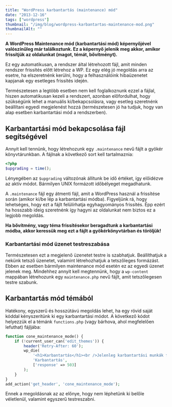 ```yaml
---
title: "WordPress karbantartás (maintenance) mód"
date: "2013-12-16"
tags: ["wordpress"]
thumbnail: "/img/blog/wordpress-karbantartas-maintenance-mod.png"
thumbnailAlt: ""
---
```


**A WordPress Maintenance mód (karbantartási mód) képernyőjével valószínűleg már találkoztunk. Ez a képernyő jelenik meg akkor, amikor frissítjük az oldalunkat (magot, témát, bővítményt).**

Ez egy automatikusan, a rendszer által létrehozott fájl, amit minden rendszer frissítés előtt létrehoz a WP. Ez egy elég jó megoldás arra az esetre, ha elszeretnénk kerülni, hogy a felhasználóink hibaüzenetet kapjanak egy esetleges frissítés idején.

Természetesen a legtöbb esetben nem kell foglalkoznunk ezzel a fájlal, hiszen automatikusan kezeli a rendszert, azonban előfordulhat, hogy szükségünk lehet a manuális ki/bekapcsolásra, vagy esetleg szeretnénk beállítani egyedi megjelenést hozzá (természetesen jó ha tudjuk, hogy van alap esetben karbantartási mód a rendszerben).

## Karbantartási mód bekapcsolása fájl segítségével

Annyit kell tennünk, hogy létrehozunk egy `.maintenance` nevű fájlt a gyökér könyvtárunkban. A fájlnak a következő sort kell tartalmaznia:

```php
<?php
$upgrading = time();
```

Lényegében az `$upgrading` változónak állítunk be idő értéket, így előidézve az aktív módot. Bármilyen UNIX formázott időbélyeget megadhatunk.

A `.maintenance` fájl egy átmenti fájl, amit a WordPress használ a frissítése során (amikor ki/be lép a karbantartási módba). Figyeljünk rá, hogy lehetséges, hogy ezt a fájlt felülírhatja egyhagyományos frissítés. Épp ezért ha hosszabb ideig szeretnénk így hagyni az oldalunkat nem biztos ez a legjobb megoldás.

**Ha bővítmény, vagy téma frissítésekor beragadtunk a karbantartási módba, akkor keressük meg ezt a fájlt a gyökérkönyvtárban és töröljük!**

### Karbantartási mód üzenet testreszabása

Természetesen ezt a megjelenő üzenetet testre is szabhatjuk. Beállíthatjuk a nekünk tetsző üzenetet, valamint létrehozhatjuk a tetszőleges formázást. Ebben az esetben bármilyen maintenance mód esetén ez az egyedi üzenet jelenek meg. Mindehhez annyit kell megtennünk, hogy a `wp-content` mappában létrehozunk egy `maintenance.php` nevű fájlt, amit tetszőlegesen testre szabunk.

## Karbantartás mód témából

Hatékony, egyszerű és hosszútávú megoldás lehet, ha egy rövid saját kóddal kényszerítünk ki egy karbantartási módot. A következő kódot helyezzük el a témánk `functions.php` (vagy bárhova, ahol megfelelően lefuthat) fájljába:

```php
function cone_maintenance_mode() {
    if (!current_user_can('edit_themes')) {
        header('Retry-After: 60');
        wp_die(
            '<h1>Karbantartás</h1><br />Jelenleg karbantartási munkák folynak, kérjük nézz vissza 1 óra múlva. Köszönjük a türelmed!',
            'Karbantartás',
            ['response' => 503]
        );
    }
}
add_action('get_header', 'cone_maintenance_mode');
```

Ennek a megoldásnak az az előnye, hogy nem léphetünk ki belőle véletlenül, valamint egyszerű testreszabni.
